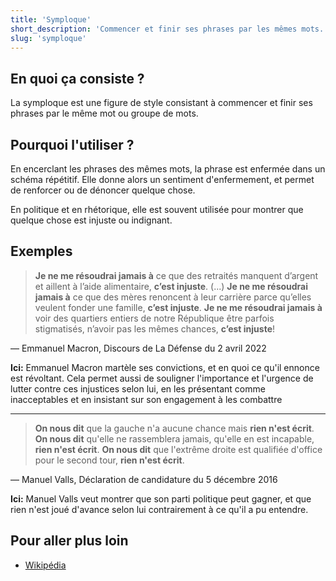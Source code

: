 ```yaml
---
title: 'Symploque'
short_description: 'Commencer et finir ses phrases par les mêmes mots.'
slug: 'symploque'
---
```


## En quoi ça consiste ?

La symploque est une figure de style consistant à commencer et finir ses phrases par le même mot ou groupe de mots.

## Pourquoi l'utiliser ?

En encerclant les phrases des mêmes mots, la phrase est enfermée dans un schéma répétitif. Elle donne alors un sentiment d'enfermement, et permet de renforcer ou de dénoncer quelque chose.

En politique et en rhétorique, elle est souvent utilisée pour montrer que quelque chose est injuste ou indignant.

## Exemples

> **Je ne me résoudrai jamais à** ce que des retraités manquent d’argent et aillent à l’aide alimentaire, **c’est injuste**. (...) **Je ne me résoudrai jamais à** ce que des mères renoncent à leur carrière parce qu’elles veulent fonder une famille, **c’est injuste**. **Je ne me résoudrai jamais à** voir des quartiers entiers de notre République être parfois stigmatisés, n’avoir pas les mêmes chances, **c’est injuste**!

— Emmanuel Macron, Discours de La Défense du 2 avril 2022

**Ici:** Emmanuel Macron martèle ses convictions, et en quoi ce qu'il ennonce est révoltant. Cela permet aussi de souligner l'importance et l'urgence de lutter contre ces injustices selon lui, en les présentant comme inacceptables et en insistant sur son engagement à les combattre

---

> **On nous dit** que la gauche n'a aucune chance mais **rien n'est écrit**. **On nous dit** qu'elle ne rassemblera jamais, qu'elle en est incapable, **rien n'est écrit**. **On nous dit** que l'extrême droite est qualifiée d'office pour le second tour, **rien n'est écrit**.

— Manuel Valls, Déclaration de candidature du 5 décembre 2016

**Ici:** Manuel Valls veut montrer que son parti politique peut gagner, et que rien n'est joué d'avance selon lui contrairement à ce qu'il a pu entendre.

## Pour aller plus loin

- [Wikipédia](https://fr.wikipedia.org/wiki/Symploque)
